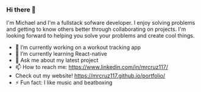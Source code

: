 ### Hi there 👋

I'm Michael and I'm a fullstack sofware developer. I enjoy solving problems and getting to know others better through collaborating on projects. I'm looking forward to helping you solve your problems and create cool things.

- 🔭 I’m currently working on a workout tracking app
- 🌱 I’m currently learning React-native
- 💬 Ask me about my latest project
- 📫 How to reach me: https://www.linkedin.com/in/mrcruz117/
- Check out my website! https://mrcruz117.github.io/portfolio/
- ⚡ Fun fact: I like music and beatboxing
